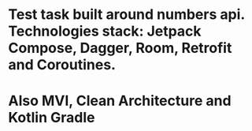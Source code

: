 # Test task built around numbers api. Technologies stack: Jetpack Compose, Dagger, Room, Retrofit and Coroutines.
# Also MVI, Clean Architecture and Kotlin Gradle
